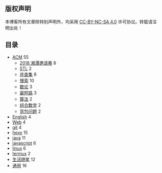 ## 版权声明

本博客所有文章除特别声明外，均采用  [CC-BY-NC-SA 4.0](https://creativecommons.org/licenses/by-nc-sa/4.0/) 许可协议。转载请注明出处！

## 目录

<!--
- ACM
	- 2018 湘潭邀请赛
	- STL
	- 并查集
	- 搜索
	- 数论
	- 算法
	- 最短路 
	- 组合数学
	- 背包问题
- English
- git
- hexo
- java
- javascript
- linux
- termux
- 生活随笔
-->

<ul>
 <li><a href="https://lruihao.cn/categories/ACM/">ACM</a><span> 55 </span>
  <ul>
   <li><a href="https://lruihao.cn/categories/ACM/2018湘潭邀请赛/">2018 湘潭邀请赛</a><span> 8 </span></li>
   <li><a href="https://lruihao.cn/categories/ACM/STL/">STL</a><span> 2 </span></li>
   <li><a href="https://lruihao.cn/categories/ACM/并查集/">并查集</a><span> 8 </span></li>
   <li><a href="https://lruihao.cn/categories/ACM/搜索/">搜索</a><span> 10 </span></li>
   <li><a href="https://lruihao.cn/categories/ACM/数论/">数论</a><span> 3 </span></li>
   <li><a href="https://lruihao.cn/categories/ACM/最短路/">最短路</a><span> 3 </span></li>
   <li><a href="https://lruihao.cn/categories/ACM/算法/">算法</a><span> 2 </span></li>
   <li><a href="https://lruihao.cn/categories/ACM/组合数学/">组合数学</a><span> 2 </span></li>
   <li><a href="https://lruihao.cn/categories/ACM/背包问题/">背包问题</a><span> 2 </span></li>
  </ul></li>
 <li><a href="https://lruihao.cn/categories/English/">English</a><span> 4 </span></li>
 <li><a href="https://lruihao.cn/categories/Web/">Web</a><span> 4 </span></li>
 <li><a href="https://lruihao.cn/categories/git/">git</a><span> 4 </span></li>
 <li><a href="https://lruihao.cn/categories/hexo/">hexo</a><span> 15 </span></li>
 <li><a href="https://lruihao.cn/categories/java/">java</a><span> 11 </span></li>
 <li><a href="https://lruihao.cn/categories/javascript/">javascript</a><span> 6 </span></li>
 <li><a href="https://lruihao.cn/categories/linux/">linux</a><span> 6 </span></li>
 <li><a href="https://lruihao.cn/categories/termux/">termux</a><span> 2 </span></li>
 <li><a href="https://lruihao.cn/categories/生活随笔/">生活随笔</a><span> 12 </span></li>
 <li><a href="https://lruihao.cn/categories/通用/">通用</a><span> 16 </span></li>
</ul>
